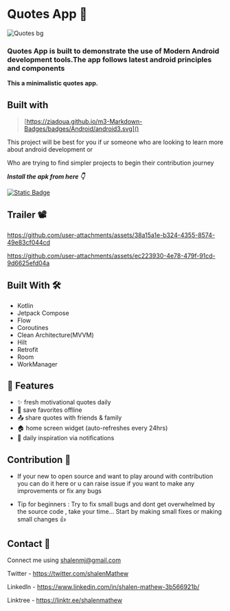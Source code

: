 # Quotes App 💭
![Quotes bg](https://github.com/user-attachments/assets/4ed2b63b-51e7-46e5-8723-c07e952b8576)

### Quotes App is built to demonstrate the use of Modern Android development tools.The app follows latest android principles and components

**This a minimalistic quotes app.**

## Built with
> 	[https://ziadoua.github.io/m3-Markdown-Badges/badges/Android/android3.svg]()

This project will be best for you if ur someone who are looking to learn more about android development or

Who are trying to find simpler projects to begin their contribution journey


***Install the apk from here 👇***

[![Static Badge](https://img.shields.io/badge/Quotes_app-Apk-red?logo=android)](https://github.com/shalenMathew/Quotes-app/releases)

## Trailer 📽️

https://github.com/user-attachments/assets/38a15a1e-b324-4355-8574-49e83cf044cd

https://github.com/user-attachments/assets/ec223930-4e78-479f-91cd-9d6625efd04a

## Built With 🛠
- Kotlin
- Jetpack Compose
- Flow
- Coroutines
- Clean Architecture(MVVM)
- Hilt
- Retrofit
- Room
- WorkManager

## 🚀 Features
- ✨ fresh motivational quotes daily
- 📂 save favorites offline
- 📤 share quotes with friends & family
- 🏠 home screen widget (auto-refreshes every 24hrs)
- 🔔 daily inspiration via notifications


## Contribution 🤝
- If your new to open source and want to play around with contribution you can do it here or u can raise issue if you want to make any improvements or fix any bugs
  
- Tip for beginners : Try to fix small bugs and dont get overwhelmed by the source code , take your time... Start by making small fixes or making small changes 👍

## Contact 📧
Connect me using shalenmj@gmail.com

Twitter - https://twitter.com/shalenMathew

Linkedln - https://www.linkedin.com/in/shalen-mathew-3b566921b/

Linktree - https://linktr.ee/shalenmathew


